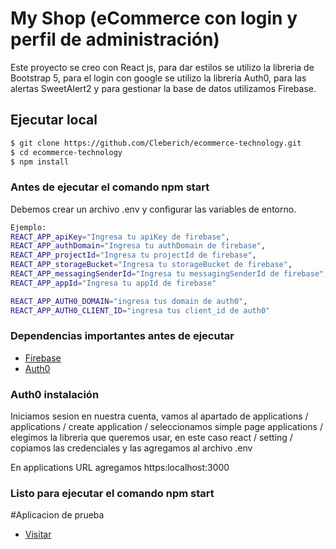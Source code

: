 # My Shop (eCommerce con login y perfil de administración)

Este proyecto se creo con React js, para dar estilos se utilizo la libreria de Bootstrap 5, para el login con google se utilizo la libreria Auth0, para las alertas SweetAlert2 y para gestionar la base de datos utilizamos Firebase.

## Ejecutar local
```bash
$ git clone https://github.com/Cleberich/ecommerce-technology.git
$ cd ecommerce-technology
$ npm install
```

### Antes de ejecutar el comando npm start

Debemos crear un archivo .env y configurar las variables de entorno.

```bash
Ejemplo:
REACT_APP_apiKey="Ingresa tu apiKey de firebase",
REACT_APP_authDomain="Ingresa tu authDomain de firebase",
REACT_APP_projectId="Ingresa tu projectId de firebase",
REACT_APP_storageBucket="Ingresa tu storageBucket de firebase",
REACT_APP_messagingSenderId="Ingresa tu messagingSenderId de firebase",
REACT_APP_appId="Ingresa tu appId de firebase"

REACT_APP_AUTH0_DOMAIN="ingresa tus domain de auth0",
REACT_APP_AUTH0_CLIENT_ID="ingresa tus client_id de auth0"
```

### Dependencias importantes antes de ejecutar

- [Firebase](https://firebase.com)
- [Auth0](https://auth0.com/)

### Auth0 instalación

Iniciamos sesion en nuestra cuenta, vamos al apartado de applications / applications / create application / seleccionamos simple page applications / elegimos la libreria que queremos usar, en este caso react / setting / copiamos las credenciales y las agregamos al archivo .env

En applications URL agregamos https:localhost:3000 

### Listo para ejecutar el comando npm start

#Aplicacion de prueba

- [Visitar](https://ecommercemyshop.netlify.app/)
